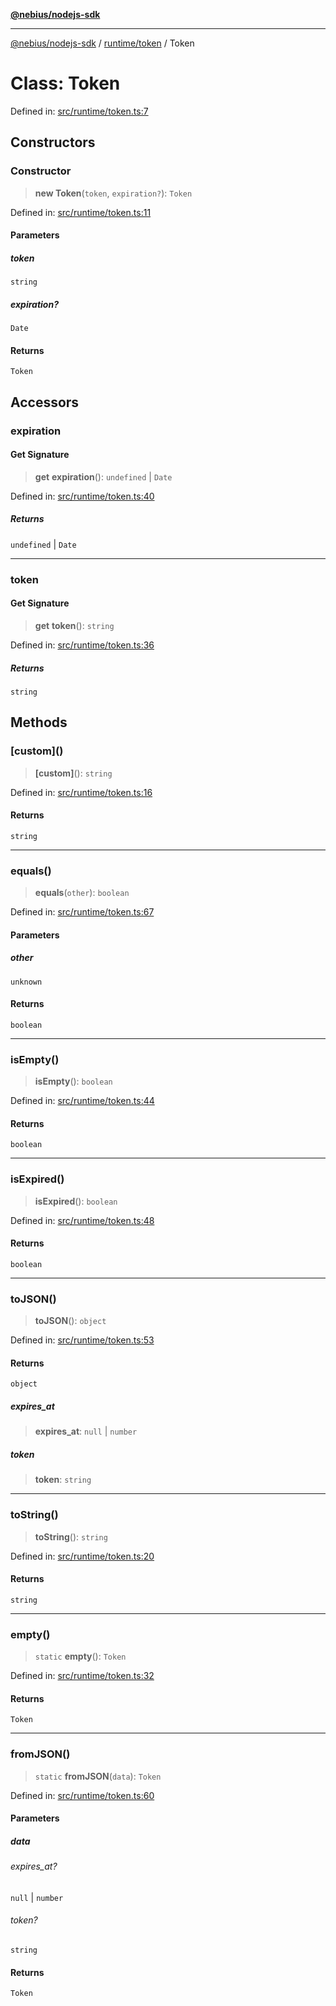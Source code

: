 [**@nebius/nodejs-sdk**](../../../README.md)

***

[@nebius/nodejs-sdk](../../../README.md) / [runtime/token](../README.md) / Token

# Class: Token

Defined in: [src/runtime/token.ts:7](https://github.com/nebius/nodejs-sdk/blob/2ec552fb564ad8fdbf78c4eb6e73ce9101501e8a/src/runtime/token.ts#L7)

## Constructors

### Constructor

> **new Token**(`token`, `expiration?`): `Token`

Defined in: [src/runtime/token.ts:11](https://github.com/nebius/nodejs-sdk/blob/2ec552fb564ad8fdbf78c4eb6e73ce9101501e8a/src/runtime/token.ts#L11)

#### Parameters

##### token

`string`

##### expiration?

`Date`

#### Returns

`Token`

## Accessors

### expiration

#### Get Signature

> **get** **expiration**(): `undefined` \| `Date`

Defined in: [src/runtime/token.ts:40](https://github.com/nebius/nodejs-sdk/blob/2ec552fb564ad8fdbf78c4eb6e73ce9101501e8a/src/runtime/token.ts#L40)

##### Returns

`undefined` \| `Date`

***

### token

#### Get Signature

> **get** **token**(): `string`

Defined in: [src/runtime/token.ts:36](https://github.com/nebius/nodejs-sdk/blob/2ec552fb564ad8fdbf78c4eb6e73ce9101501e8a/src/runtime/token.ts#L36)

##### Returns

`string`

## Methods

### \[custom\]()

> **\[custom\]**(): `string`

Defined in: [src/runtime/token.ts:16](https://github.com/nebius/nodejs-sdk/blob/2ec552fb564ad8fdbf78c4eb6e73ce9101501e8a/src/runtime/token.ts#L16)

#### Returns

`string`

***

### equals()

> **equals**(`other`): `boolean`

Defined in: [src/runtime/token.ts:67](https://github.com/nebius/nodejs-sdk/blob/2ec552fb564ad8fdbf78c4eb6e73ce9101501e8a/src/runtime/token.ts#L67)

#### Parameters

##### other

`unknown`

#### Returns

`boolean`

***

### isEmpty()

> **isEmpty**(): `boolean`

Defined in: [src/runtime/token.ts:44](https://github.com/nebius/nodejs-sdk/blob/2ec552fb564ad8fdbf78c4eb6e73ce9101501e8a/src/runtime/token.ts#L44)

#### Returns

`boolean`

***

### isExpired()

> **isExpired**(): `boolean`

Defined in: [src/runtime/token.ts:48](https://github.com/nebius/nodejs-sdk/blob/2ec552fb564ad8fdbf78c4eb6e73ce9101501e8a/src/runtime/token.ts#L48)

#### Returns

`boolean`

***

### toJSON()

> **toJSON**(): `object`

Defined in: [src/runtime/token.ts:53](https://github.com/nebius/nodejs-sdk/blob/2ec552fb564ad8fdbf78c4eb6e73ce9101501e8a/src/runtime/token.ts#L53)

#### Returns

`object`

##### expires\_at

> **expires\_at**: `null` \| `number`

##### token

> **token**: `string`

***

### toString()

> **toString**(): `string`

Defined in: [src/runtime/token.ts:20](https://github.com/nebius/nodejs-sdk/blob/2ec552fb564ad8fdbf78c4eb6e73ce9101501e8a/src/runtime/token.ts#L20)

#### Returns

`string`

***

### empty()

> `static` **empty**(): `Token`

Defined in: [src/runtime/token.ts:32](https://github.com/nebius/nodejs-sdk/blob/2ec552fb564ad8fdbf78c4eb6e73ce9101501e8a/src/runtime/token.ts#L32)

#### Returns

`Token`

***

### fromJSON()

> `static` **fromJSON**(`data`): `Token`

Defined in: [src/runtime/token.ts:60](https://github.com/nebius/nodejs-sdk/blob/2ec552fb564ad8fdbf78c4eb6e73ce9101501e8a/src/runtime/token.ts#L60)

#### Parameters

##### data

###### expires_at?

`null` \| `number`

###### token?

`string`

#### Returns

`Token`
